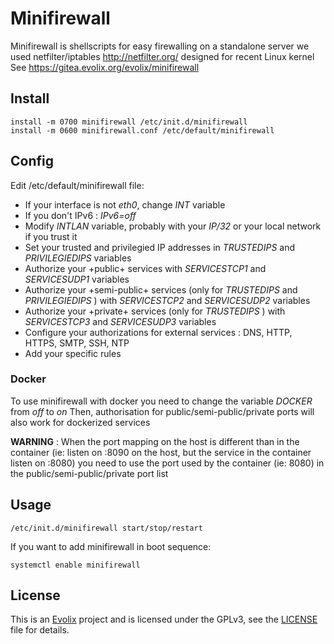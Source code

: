 Minifirewall
=========

Minifirewall is shellscripts for easy firewalling on a standalone server
we used netfilter/iptables http://netfilter.org/ designed for recent Linux kernel
See https://gitea.evolix.org/evolix/minifirewall

## Install

~~~
install -m 0700 minifirewall /etc/init.d/minifirewall
install -m 0600 minifirewall.conf /etc/default/minifirewall
~~~

## Config

Edit /etc/default/minifirewall file:

* If your interface is not _eth0_, change *INT* variable
* If you don't IPv6 : *IPv6=off*
* Modify *INTLAN* variable, probably with your *IP/32* or your local network if you trust it
* Set your trusted and privilegied IP addresses in *TRUSTEDIPS* and *PRIVILEGIEDIPS* variables
* Authorize your +public+ services with *SERVICESTCP1* and *SERVICESUDP1* variables
* Authorize your +semi-public+ services (only for *TRUSTEDIPS* and *PRIVILEGIEDIPS* ) with *SERVICESTCP2* and *SERVICESUDP2* variables
* Authorize your +private+ services (only for *TRUSTEDIPS* ) with *SERVICESTCP3* and *SERVICESUDP3* variables
* Configure your authorizations for external services : DNS, HTTP, HTTPS, SMTP, SSH, NTP
* Add your specific rules

### Docker

To use minifirewall with docker you need to change the variable *DOCKER* from _off_ to _on_
Then, authorisation for public/semi-public/private ports will also work for dockerized services


**WARNING** : When the port mapping on the host is different than in the container (ie: listen on :8090 on the host, but the service in the container listen on :8080)
you need to use the port used by the container (ie: 8080) in the public/semi-public/private port list

## Usage

~~~
/etc/init.d/minifirewall start/stop/restart
~~~

If you want to add minifirewall in boot sequence:

~~~
systemctl enable minifirewall
~~~

## License

This is an [Evolix](https://evolix.com) project and is licensed
under the GPLv3, see the [LICENSE](LICENSE) file for details.
